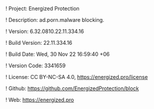 ! Project: Energized Protection

! Description: ad.porn.malware blocking.

! Version: 6.32.0810.22.11.334.16

! Build Version: 22.11.334.16

! Build Date: Wed, 30 Nov 22 16:59:40 +06

! Version Code: 3341659

! License: CC BY-NC-SA 4.0, https://energized.pro/license

! Github: https://github.com/EnergizedProtection/block

! Web: https://energized.pro
